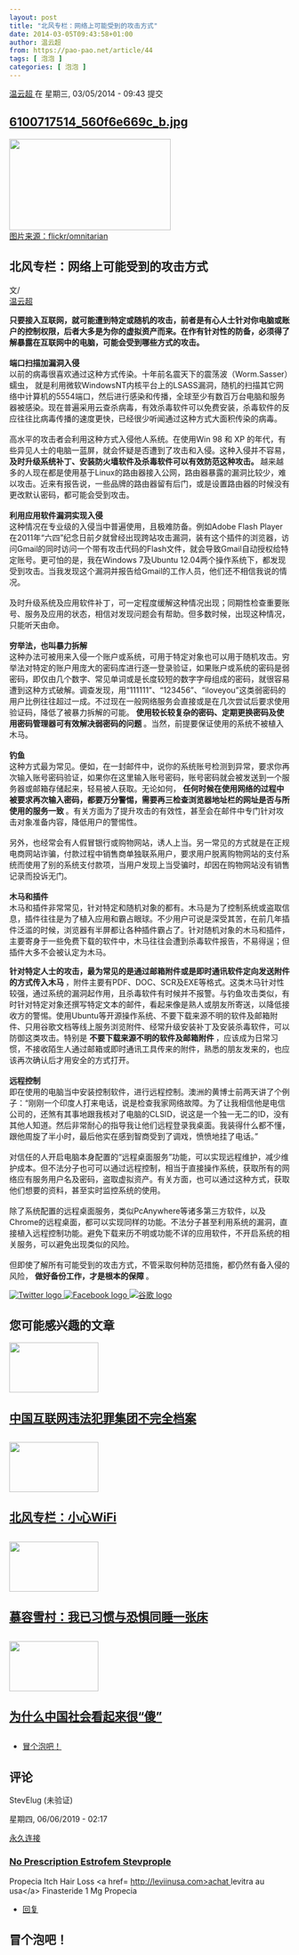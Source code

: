 ```yaml
---
layout: post
title: "北风专栏：网络上可能受到的攻击方式"
date: 2014-03-05T09:43:58+01:00
author: 温云超
from: https://pao-pao.net/article/44
tags: [ 泡泡 ]
categories: [ 泡泡 ]
---
```


<section class="clearfix" id="content" role="main">
 <div class="region region-content">
  <div class="block block-system" id="block-system-main">
   <div class="content">
    <div about="/article/44" class="node node-pao-pao-article node-full view-mode-full clearfix" id="node-44" typeof="sioc:Item foaf:Document">
     <span class="rdf-meta element-hidden" content="北风专栏：网络上可能受到的攻击方式" property="dc:title">
     </span>
     <span class="rdf-meta element-hidden" content="1" datatype="xsd:integer" property="sioc:num_replies">
     </span>
     <div class="submitted">
      <span content="2014-03-05T09:43:58+01:00" datatype="xsd:dateTime" property="dc:date dc:created" rel="sioc:has_creator">
       <a about="/author/10" class="username" datatype="" href="/author/10" property="foaf:name" title="查看用户资料" typeof="sioc:UserAccount" xml:lang="">
        温云超
       </a>
       在 星期三, 03/05/2014 - 09:43 提交
      </span>
     </div>
     <div class="content">
      <div class="field field-name-field-image field-type-image field-label-hidden">
       <div class="field-items">
        <div class="field-item even">
         <div class="file file-image file-image-jpeg" id="file-91--2">
          <h2 class="element-invisible">
           <a href="/file/91">
            6100717514_560f6e669c_b.jpg
           </a>
          </h2>
          <div class="content">
           <img alt="" height="164" src="https://pao-pao.net/sites/pao-pao.net/files/styles/article_detail/public/6100717514_560f6e669c_b.jpg?itok=THm1YppC" title="" typeof="foaf:Image" width="290"/>
           <div class="field field-name-field-image-source field-type-link-field field-label-hidden">
            <div class="field-items">
             <div class="field-item even">
              <a href="https://www.flickr.com/photos/omnitarian/6100717514/">
               图片来源：flickr/omnitarian
              </a>
             </div>
            </div>
           </div>
          </div>
         </div>
        </div>
       </div>
      </div>
      <div class="field field-name-title field-type-ds field-label-hidden">
       <div class="field-items">
        <div class="field-item even" property="dc:title">
         <h1 class="page-title">
          北风专栏：网络上可能受到的攻击方式
         </h1>
        </div>
       </div>
      </div>
      <div class="field-name-author">
       <div class="label-inline">
        文/
       </div>
       <a about="/author/10" class="username" datatype="" href="/author/10" property="foaf:name" title="查看用户资料" typeof="sioc:UserAccount" xml:lang="">
        温云超
       </a>
      </div>
      <div class="field field-name-body field-type-text-with-summary field-label-hidden">
       <div class="field-items">
        <div class="field-item even" property="content:encoded">
         <p>
          <strong>
           只要接入互联网，就可能遭到特定或随机的攻击，前者是有心人士针对你电脑或账户的控制权限，后者大多是为你的虚拟资产而来。在作有针对性的防备，必须得了解暴露在互联网中的电脑，可能会受到哪些方式的攻击。
          </strong>
          <br/>
          <br/>
          <strong>
           端口扫描加漏洞入侵
          </strong>
          <br/>
          以前的病毒很喜欢通过这种方式传染。十年前名震天下的震荡波（Worm.Sasser）蠕虫， 就是利用微软WindowsNT内核平台上的LSASS漏洞，随机的扫描其它网络中计算机的5554端口，然后进行感染和传播，全球至少有数百万台电脑和服务器被感染。现在普遍采用云查杀病毒，有效杀毒软件可以免费安装，杀毒软件的反应往往比病毒传播的速度更快，已经很少听闻通过这种方式大面积传染的病毒。
          <br/>
          <br/>
          高水平的攻击者会利用这种方式入侵他人系统。在使用Win 98 和 XP 的年代，有些异见人士的电脑一蓝屏，就会怀疑是否遭到了攻击和入侵。这种入侵并不容易，
          <strong>
           及时升级系统补丁、安装防火墙软件及杀毒软件可以有效防范这种攻击。
          </strong>
          越来越多的人现在都是使用基于Linux的路由器接入公网，路由器暴露的漏洞比较少，难以攻击。近来有报告说，一些品牌的路由器留有后门，或是设置路由器的时候没有更改默认密码，都可能会受到攻击。
          <br/>
          <br/>
          <strong>
           利用应用软件漏洞实现入侵
          </strong>
          <br/>
          这种情况在专业级的入侵当中普遍使用，且极难防备。例如Adobe Flash Player在2011年“六四”纪念日前夕就曾经出现跨站攻击漏洞，装有这个插件的浏览器，访问Gmail的同时访问一个带有攻击代码的Flash文件，就会导致Gmail自动授权给特定账号。更可怕的是，我在Windows 7及Ubuntu 12.04两个操作系统下，都发现受到攻击。当我发现这个漏洞并报告给Gmail的工作人员，他们还不相信我说的情况。
          <br/>
          <br/>
          及时升级系统及应用软件补丁，可一定程度缓解这种情况出现；同期性检查重要账号、服务及应用的状态，相信对发现问题会有帮助。但多数时候，出现这种情况，只能听天由命。
          <br/>
          <br/>
          <strong>
           穷举法，也叫暴力拆解
          </strong>
          <br/>
          这种办法可被用来入侵一个账户或系统，可用于特定对象也可以用于随机攻击。穷举法对特定的账户用庞大的密码库进行逐一登录验证，如果账户或系统的密码是弱密码，即仅由几个数字、常见单词或是长度较短的数字字母组成的密码，就很容易遭到这种方式破解。调查发现，用“111111”、“123456”、“iloveyou”这类弱密码的用户比例往往超过一成。不过现在一般网络服务会直接或是在几次尝试后要求使用验证码，降低了被暴力拆解的可能。
          <strong>
           使用较长较复杂的密码、定期更换密码及使用密码管理器可有效解决弱密码的问题
          </strong>
          。当然，前提要保证使用的系统不被植入木马。
          <br/>
          <br/>
          <strong>
           钓鱼
          </strong>
          <br/>
          这种方式最为常见。便如，在一封邮件中，说你的系统账号检测到异常，要求你再次输入账号密码验证，如果你在这里输入账号密码，账号密码就会被发送到一个服务器或邮箱存储起来，轻易被人获取。无论如何，
          <strong>
           任何时候在使用网络的过程中被要求再次输入密码，都要万分警惕，需要再三检查浏览器地址栏的网址是否与所使用的服务一致
          </strong>
          。有关方面为了提升攻击的有效性，甚至会在邮件中专门针对攻击对象准备内容，降低用户的警惕性。
          <br/>
          <br/>
          另外，也经常会有人假冒银行或购物网站，诱人上当。另一常见的方式就是在正规电商网站诈骗，付款过程中销售商单独联系用户，要求用户脱离购物网站的支付系统而使用了别的系统支付款项，当用户发现上当受骗时，却因在购物网站没有销售记录而投诉无门。
          <br/>
          <br/>
          <strong>
           木马和插件
          </strong>
          <br/>
          木马和插件非常常见，针对特定和随机对象的都有。木马是为了控制系统或盗取信息，插件往往是为了植入应用和霸占眼球。不少用户可说是深受其苦，在前几年插件泛滥的时候，浏览器有半屏都让各种插件霸占了。针对随机对象的木马和插件，主要寄身于一些免费下载的软件中，木马往往会遭到杀毒软件报告，不易得逞；但插件大多不会被认定为木马。
         </p>
         <p>
          <strong>
           针对特定人士的攻击，最为常见的是通过邮箱附件或是即时通讯软件定向发送附件的方式传入木马
          </strong>
          ，附件主要有PDF、DOC、SCR及EXE等格式。这类木马针对性较强，通过系统的漏洞起作用，且杀毒软件有时候并不报警。与钓鱼攻击类似，有时针对特定对象还撰写特定文本的邮件，看起来像是熟人或朋友所寄送，以降低接收方的警惕。使用Ubuntu等开源操作系统、不要下载来源不明的软件及邮箱附件、只用谷歌文档等线上服务浏览附件、经常升级安装补丁及安装杀毒软件，可以防御这类攻击。特别是
          <strong>
           不要下载来源不明的软件及邮箱附件
          </strong>
          ，应该成为日常习惯，不接收陌生人通过邮箱或即时通讯工具传来的附件，熟悉的朋友发来的，也应该再次确认后才用安全的方式打开。
          <br/>
          <br/>
          <strong>
           远程控制
          </strong>
          <br/>
          即在使用的电脑当中安装控制软件，进行远程控制。澳洲的黄博士前两天讲了个例子：“刚刚一个印度人打来电话，说是检查我家网络故障。为了让我相信他是电信公司的，还煞有其事地跟我核对了电脑的CLSID，说这是一个独一无二的ID，没有其他人知道。然后非常耐心的指导我让他们远程登录我桌面。我装得什么都不懂，跟他周旋了半小时，最后他实在感到智商受到了调戏，愤愤地挂了电话。”
          <br/>
          <br/>
          对信任的人开启电脑本身配置的“远程桌面服务”功能，可以实现远程维护，减少维护成本。但不法分子也可可以通过远程控制，相当于直接操作系统，获取所有的网络应有服务用户名及密码，盗取虚拟资产。有关方面，也可以通过这种方式，获取他们想要的资料，甚至实时监控系统的使用。
          <br/>
          <br/>
          除了系统配置的远程桌面服务，类似PcAnywhere等诸多第三方软件，以及Chrome的远程桌面，都可以实现同样的功能。不法分子甚至利用系统的漏洞，直接植入远程控制功能。避免下载来历不明或功能不详的应用软件，不开启系统的相关服务，可以避免出现类似的风险。
          <br/>
          <br/>
          但即使了解所有可能受到的攻击方式，不管采取何种防范措施，都仍然有备入侵的风险，
          <strong>
           做好备份工作，才是根本的保障
          </strong>
          。
         </p>
        </div>
       </div>
      </div>
      <div class="field field-name-service-links-displays-group field-type-ds field-label-hidden">
       <div class="field-items">
        <div class="field-item even">
         <div class="service-links">
          <a class="service-links-twitter" href="https://twitter.com/share?url=https%3A//pao-pao.net/article/44&amp;text=%E5%8C%97%E9%A3%8E%E4%B8%93%E6%A0%8F%EF%BC%9A%E7%BD%91%E7%BB%9C%E4%B8%8A%E5%8F%AF%E8%83%BD%E5%8F%97%E5%88%B0%E7%9A%84%E6%94%BB%E5%87%BB%E6%96%B9%E5%BC%8F" rel="nofollow" title="Share this on Twitter">
           <img alt="Twitter logo" src="https://pao-pao.net/sites/pao-pao.net/themes/rnw_paopao/servicelinks/png/twitter.png" typeof="foaf:Image"/>
          </a>
          <a class="service-links-facebook" href="https://www.facebook.com/sharer.php?u=https%3A//pao-pao.net/article/44&amp;t=%E5%8C%97%E9%A3%8E%E4%B8%93%E6%A0%8F%EF%BC%9A%E7%BD%91%E7%BB%9C%E4%B8%8A%E5%8F%AF%E8%83%BD%E5%8F%97%E5%88%B0%E7%9A%84%E6%94%BB%E5%87%BB%E6%96%B9%E5%BC%8F" rel="nofollow" title="Share on Facebook">
           <img alt="Facebook logo" src="https://pao-pao.net/sites/pao-pao.net/themes/rnw_paopao/servicelinks/png/facebook.png" typeof="foaf:Image"/>
          </a>
          <a class="service-links-google" href="https://www.google.com/bookmarks/mark?op=add&amp;bkmk=https%3A//pao-pao.net/article/44&amp;title=%E5%8C%97%E9%A3%8E%E4%B8%93%E6%A0%8F%EF%BC%9A%E7%BD%91%E7%BB%9C%E4%B8%8A%E5%8F%AF%E8%83%BD%E5%8F%97%E5%88%B0%E7%9A%84%E6%94%BB%E5%87%BB%E6%96%B9%E5%BC%8F" rel="nofollow" title="Bookmark this post on Google">
           <img alt="谷歌 logo" src="https://pao-pao.net/sites/pao-pao.net/themes/rnw_paopao/servicelinks/png/google.png" typeof="foaf:Image"/>
          </a>
         </div>
        </div>
       </div>
      </div>
     </div>
     <div class="block block-views related" id="block-views-articles-related-block-1">
      <h2>
       您可能感兴趣的文章
      </h2>
      <div class="content">
       <div class="view view-articles-related view-id-articles_related view-display-id-block_1 related promoted view-dom-id-4a74c6f1282676a6ad9196d6c2918085">
        <div class="view-content">
         <div class="views-row views-row-1 views-row-odd views-row-first">
          <div class="ds-2col node node-pao-pao-article node-promoted view-mode-home_promoted_block_ clearfix">
           <div class="group-left">
            <div class="field field-name-field-image field-type-image field-label-hidden">
             <div class="field-items">
              <div class="field-item even">
               <a href="/article/280">
                <img height="90" src="https://pao-pao.net/sites/pao-pao.net/files/styles/home_promoted/public/reporters_13775649.jpg?itok=5O-Xi_0k" typeof="foaf:Image" width="160"/>
               </a>
              </div>
             </div>
            </div>
           </div>
           <div class="group-right">
            <div class="field field-name-field-promotitle field-type-text field-label-hidden">
             <div class="field-items">
              <div class="field-item even">
               <h2>
                <a href="/article/280">
                 中国互联网违法犯罪集团不完全档案
                </a>
                <h2>
                </h2>
               </h2>
              </div>
             </div>
            </div>
           </div>
          </div>
         </div>
         <div class="views-row views-row-2 views-row-even">
          <div class="ds-2col node node-pao-pao-article node-promoted view-mode-home_promoted_block_ clearfix">
           <div class="group-left">
            <div class="field field-name-field-image field-type-image field-label-hidden">
             <div class="field-items">
              <div class="field-item even">
               <a href="/article/135">
                <img height="90" src="https://pao-pao.net/sites/pao-pao.net/files/styles/home_promoted/public/reporters_1034667.jpg?itok=4k7N1M1J" typeof="foaf:Image" width="160"/>
               </a>
              </div>
             </div>
            </div>
           </div>
           <div class="group-right">
            <div class="field field-name-field-promotitle field-type-text field-label-hidden">
             <div class="field-items">
              <div class="field-item even">
               <h2>
                <a href="/article/135">
                 北风专栏：小心WiFi
                </a>
                <h2>
                </h2>
               </h2>
              </div>
             </div>
            </div>
           </div>
          </div>
         </div>
         <div class="views-row views-row-3 views-row-odd">
          <div class="ds-2col node node-pao-pao-article node-promoted view-mode-home_promoted_block_ clearfix">
           <div class="group-left">
            <div class="field field-name-field-image field-type-image field-label-hidden">
             <div class="field-items">
              <div class="field-item even">
               <a href="/article/459">
                <img height="90" src="https://pao-pao.net/sites/pao-pao.net/files/styles/home_promoted/public/mu_rong_xue_cun_.jpg?itok=vkHtYBFF" typeof="foaf:Image" width="160"/>
               </a>
              </div>
             </div>
            </div>
           </div>
           <div class="group-right">
            <div class="field field-name-field-promotitle field-type-text field-label-hidden">
             <div class="field-items">
              <div class="field-item even">
               <h2>
                <a href="/article/459">
                 慕容雪村：我已习惯与恐惧同睡一张床
                </a>
                <h2>
                </h2>
               </h2>
              </div>
             </div>
            </div>
           </div>
          </div>
         </div>
         <div class="views-row views-row-4 views-row-even views-row-last">
          <div class="ds-2col node node-pao-pao-article node-promoted node-sticky view-mode-home_promoted_block_ clearfix">
           <div class="group-left">
            <div class="field field-name-field-image field-type-image field-label-hidden">
             <div class="field-items">
              <div class="field-item even">
               <a href="/article/1031">
                <img height="90" src="https://pao-pao.net/sites/pao-pao.net/files/styles/home_promoted/public/wechatimg1053.jpeg?itok=6mx2VS2Z" typeof="foaf:Image" width="160"/>
               </a>
              </div>
             </div>
            </div>
           </div>
           <div class="group-right">
            <div class="field field-name-field-promotitle field-type-text field-label-hidden">
             <div class="field-items">
              <div class="field-item even">
               <h2>
                <a href="/article/1031">
                 为什么中国社会看起来很“傻”
                </a>
                <h2>
                </h2>
               </h2>
              </div>
             </div>
            </div>
           </div>
          </div>
         </div>
        </div>
       </div>
      </div>
     </div>
     <!-- /.block -->
     <ul class="links inline">
      <li class="comment-add first last active">
       <a class="active" href="/article/44#comment-form" title="分享您有关本文的看法与观点。">
        冒个泡吧！
       </a>
      </li>
     </ul>
     <div class="comment-wrapper" id="comments">
      <h2 class="title">
       评论
      </h2>
      <a id="comment-30333">
      </a>
      <div about="/comment/30333#comment-30333" class="comment comment-by-anonymous clearfix" typeof="sioc:Post sioct:Comment">
       <div class="attribution">
        <div class="comment-submitted">
         <p class="commenter-name">
          <span rel="sioc:has_creator">
           <span class="username" datatype="" property="foaf:name" typeof="sioc:UserAccount" xml:lang="">
            StevElug (未验证)
           </span>
          </span>
         </p>
         <p class="comment-time">
          <span content="2019-06-06T02:17:48+02:00" datatype="xsd:dateTime" property="dc:date dc:created">
           星期四, 06/06/2019 - 02:17
          </span>
         </p>
         <p class="comment-permalink">
          <a class="permalink" href="/comment/30333#comment-30333" rel="bookmark">
           永久连接
          </a>
         </p>
        </div>
       </div>
       <div class="comment-text">
        <div class="comment-arrow">
        </div>
        <h3 datatype="" property="dc:title">
         <a class="permalink" href="/comment/30333#comment-30333" rel="bookmark">
          No Prescription Estrofem Stevprople
         </a>
        </h3>
        <div class="content">
         <span class="rdf-meta element-hidden" rel="sioc:reply_of" resource="/article/44">
         </span>
         <div class="field field-name-comment-body field-type-text-long field-label-hidden">
          <div class="field-items">
           <div class="field-item even" property="content:encoded">
            <p>
             Propecia Itch Hair Loss  &lt;a href=
             <a href="http://leviinusa.com&gt;achat">
              http://leviinusa.com&gt;achat
             </a>
             levitra au usa&lt;/a&gt; Finasteride 1 Mg Propecia
            </p>
           </div>
          </div>
         </div>
        </div>
        <!-- /.content -->
        <ul class="links inline">
         <li class="comment-reply first last">
          <a href="/comment/reply/44/30333">
           回复
          </a>
         </li>
        </ul>
       </div>
       <!-- /.comment-text -->
      </div>
      <h2 class="title comment-form">
       冒个泡吧！
      </h2>
     </div>
    </div>
   </div>
  </div>
  <!-- /.block -->
 </div>
 <!-- /.region -->
</section>

